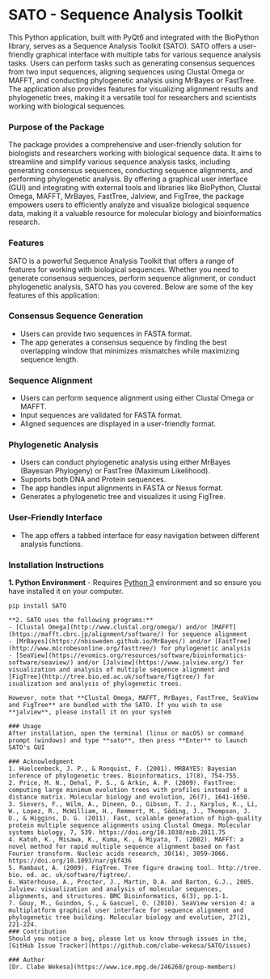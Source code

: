 # SATO - Sequence Analysis Toolkit
This Python application, built with PyQt6 and integrated with the BioPython library, serves as a Sequence Analysis Toolkit (SATO). SATO offers a user-friendly graphical interface with multiple tabs for various sequence analysis tasks. Users can perform tasks such as generating consensus sequences from two input sequences, aligning sequences using Clustal Omega or MAFFT, and conducting phylogenetic analysis using MrBayes or FastTree. The application also provides features for visualizing alignment results and phylogenetic trees, making it a versatile tool for researchers and scientists working with biological sequences. 
### Purpose of the Package
The package provides a comprehensive and user-friendly solution for biologists and researchers working with biological sequence data. It aims to streamline and simplify various sequence analysis tasks, including generating consensus sequences, conducting sequence alignments, and performing phylogenetic analysis. By offering a graphical user interface (GUI) and integrating with external tools and libraries like BioPython, Clustal Omega, MAFFT, MrBayes, FastTree, Jalview, and FigTree, the package empowers users to efficiently analyze and visualize biological sequence data, making it a valuable resource for molecular biology and bioinformatics research. 
### Features
SATO is a powerful Sequence Analysis Toolkit that offers a range of features for working with biological sequences. Whether you need to generate consensus sequences, perform sequence alignment, or conduct phylogenetic analysis, SATO has you covered. Below are some of the key features of this application:
### Consensus Sequence Generation
   - Users can provide two sequences in FASTA format.
   - The app generates a consensus sequence by finding the best overlapping window that minimizes mismatches while maximizing sequence length.
### Sequence Alignment
   - Users can perform sequence alignment using either Clustal Omega or MAFFT.
   - Input sequences are validated for FASTA format.
   - Aligned sequences are displayed in a user-friendly format.
### Phylogenetic Analysis
   - Users can conduct phylogenetic analysis using either MrBayes (Bayesian Phylogeny) or FastTree (Maximum Likelihood).
   - Supports both DNA and Protein sequences.
   - The app handles input alignments in FASTA or Nexus format.
   - Generates a phylogenetic tree and visualizes it using FigTree.
### User-Friendly Interface
   - The app offers a tabbed interface for easy navigation between different analysis functions. 
### Installation Instructions
**1. Python Environment** - Requires [Python 3](https://www.python.org/) environment and so ensure you have installed it on your computer.  

```shell
pip install SATO

**2. SATO uses the following programs:**
- [Clustal Omega](http://www.clustal.org/omega/) and/or [MAFFT](https://mafft.cbrc.jp/alignment/software/) for sequence alignment
- [MrBayes](https://nbisweden.github.io/MrBayes/) and/or [FastTree](http://www.microbesonline.org/fasttree/) for phylogenetic analysis
- [SeaView](https://evomics.org/resources/software/bioinformatics-software/seaview/) and/or [Jalview](https://www.jalview.org/) for visualization and analysis of multiple sequence alignment and [FigTree](http://tree.bio.ed.ac.uk/software/figtree/) for  isualization and analysis of phylogenetic trees.  

However, note that **Clustal Omega, MAFFT, MrBayes, FastTree, SeaView and FigTree** are bundled with the SATO. If you wish to use **jalview**, please install it on your system

### Usage
After installation, open the terminal (linux or macOS) or command prompt (windows) and type **sato**, then press **Enter** to launch SATO's GUI

### Acknowledgment
1. Huelsenbeck, J. P., & Ronquist, F. (2001). MRBAYES: Bayesian inference of phylogenetic trees. Bioinformatics, 17(8), 754-755.
2. Price, M. N., Dehal, P. S., & Arkin, A. P. (2009). FastTree: computing large minimum evolution trees with profiles instead of a distance matrix. Molecular biology and evolution, 26(7), 1641-1650.
3. Sievers, F., Wilm, A., Dineen, D., Gibson, T. J., Karplus, K., Li, W., Lopez, R., McWilliam, H., Remmert, M., Söding, J., Thompson, J. D., & Higgins, D. G. (2011). Fast, scalable generation of high-quality protein multiple sequence alignments using Clustal Omega. Molecular systems biology, 7, 539. https://doi.org/10.1038/msb.2011.75
4. Katoh, K., Misawa, K., Kuma, K., & Miyata, T. (2002). MAFFT: a novel method for rapid multiple sequence alignment based on fast Fourier transform. Nucleic acids research, 30(14), 3059–3066. https://doi.org/10.1093/nar/gkf436
5. Rambaut, A. (2009). FigTree. Tree figure drawing tool. http://tree. bio. ed. ac. uk/software/figtree/.
6. Waterhouse, A., Procter, J., Martin, D.A. and Barton, G.J., 2005. Jalview: visualization and analysis of molecular sequences, alignments, and structures. BMC Bioinformatics, 6(3), pp.1-1.
7. Gouy, M., Guindon, S., & Gascuel, O. (2010). SeaView version 4: a multiplatform graphical user interface for sequence alignment and phylogenetic tree building. Molecular biology and evolution, 27(2), 221-224.
### Contribution
Should you notice a bug, please let us know through issues in the, [GitHub Issue Tracker](https://github.com/clabe-wekesa/SATO/issues)

### Author
[Dr. Clabe Wekesa](https://www.ice.mpg.de/246268/group-members)
 

